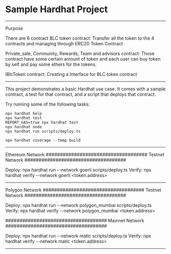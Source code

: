 # Sample Hardhat Project


*********************************************



Purpose

There are 6 contract 
BLC token contract: Transfer all the token to the 4 contracts and managing through ERC20 Token Contract

Private_sale, Community, Rewards, Team and advisors contract: Those contract have some certain amount of token and each user can buy token by self and pay some ethers for the tokens.

IBlcToken contract: Creating a Interface for BLC token contract




******************************************** 



This project demonstrates a basic Hardhat use case. It comes with a sample contract, a test for that contract, and a script that deploys that contract.

Try running some of the following tasks:

```shell
npx hardhat help
npx hardhat test
REPORT_GAS=true npx hardhat test
npx hardhat node
npx hardhat run scripts/deploy.ts

npx hardhat coverage --temp build
```

---

Ethereum Network
#################################### Testnet Network ####################################

<!--
    Metamask Network Parameters
    Network Name: Goerli test network
    New RPC URL: https://goerli.infura.io/v3/
    Chain ID: 5
    Currency Symbol: GoerliETH
    Block Explorer URL: https://goerli.etherscan.io
-->

Deploy: npx hardhat run --network goerli scripts/deploy.ts
Verify: npx hardhat verify --network goerli <token.address>

---

Polygon Network
#################################### Testnet Network ####################################

<!--
    Metamask Network Parameters
    Network Name: Mumbai Testnet
    New RPC URL: https://polygon-mumbai.g.alchemy.com/v2/c8YTJ3O5Ku4wfSiJf5ft3oLj8y4r0G9R
    Chain ID: 80001
    Currency Symbol: MATIC
    Block Explorer URL: https://mumbai.polygonscan.com/
-->

Deploy: npx hardhat run --network polygon_mumbai scripts/deploy.ts
Verify: npx hardhat verify --network polygon_mumbai <token.address>

#################################### Mainnet Network ####################################

<!--
    Network Name: Polygon Mainnet
    New RPC URL: https://polygon-rpc.com/
    Chain ID: 137
    Currency Symbol: MATIC
    Block Explorer URL: https://polygonscan.com/
-->

Deploy: npx hardhat run --network matic scripts/deploy.ts
Verify: npx hardhat verify --network matic <token.address>

---
